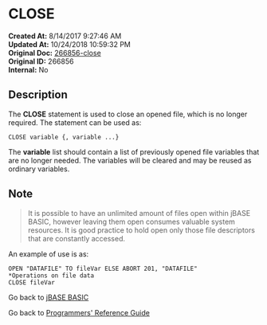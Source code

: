 # CLOSE

**Created At:** 8/14/2017 9:27:46 AM  
**Updated At:** 10/24/2018 10:59:32 PM  
**Original Doc:** [266856-close](https://docs.jbase.com/36868-jbase-basic/266856-close)  
**Original ID:** 266856  
**Internal:** No  

## Description

The **CLOSE** statement is used to close an opened file, which is no longer required. The statement can be used as:

```
CLOSE variable {, variable ...}
```

The **variable** list should contain a list of previously opened file variables that are no longer needed. The variables will be cleared and may be reused as ordinary variables.

## Note

> It is possible to have an unlimited amount of files open within jBASE BASIC, however leaving them open consumes valuable system resources. It is good practice to hold open only those file descriptors that are constantly accessed.

An example of use is as:

```
OPEN "DATAFILE" TO fileVar ELSE ABORT 201, "DATAFILE"
*Operations on file data
CLOSE fileVar
```

Go back to [jBASE BASIC](./../README.md)

Go back to [Programmers' Reference Guide](./../../reference-guides/jbc/README.md)
